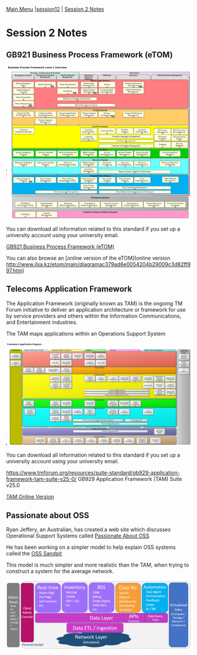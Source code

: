 [Main Menu](../../../sessions/README.md) |[session12](../../session12/) | [Session 2 Notes](../docs/sessionNotes.md)

# Session 2 Notes

## GB921 Business Process Framework (eTOM)

![alt text](../docs/images/etomlevel1.png "Figure etomlevel1.png")

You can download all information related to this standard if you set up a university account using your university email.

[GB921 Business Process Framework (eTOM)](https://www.tmforum.org/resources/suite/gb921-business-process-framework-etom-suite-v25-0/)

You can also browse an [online version of the eTOM](online version http://www.ilsa.kz/etom/main/diagramac379ad6e0054204b29009c3d82ff997.htm)

## Telecoms Application Framework

The Application Framework (originally known as TAM) is the ongoing TM Forum initiative to deliver an application architecture or framework for use by service providers and others within the Information Communications, and Entertainment industries.

The TAM maps applications within an Operations Support System

![alt text](../docs/images/TAMFamework.png "Figure TAMFamework.png")

You can download all information related to this standard if you set up a university account using your university email.

https://www.tmforum.org/resources/suite-standard/gb929-application-framework-tam-suite-v25-0/   GB929 Application Framework (TAM) Suite v25.0

[TAM Online Version](http://www.ilsa.kz/etom/main/diagram212bd3bc1d9811db9063000802da1ce2.htm)


## Passionate about OSS

Ryan Jeffery, an Australian, has created a web site which discusses Operational Support Systems called [Passionate About OSS](https://passionateaboutoss.com/)

He has been working on a simpler model to help explain OSS systems called the [OSS Sandpit](https://passionateaboutoss.com/building-a-personal-oss-sandpit/)

This model is much simpler and more realistic than the TAM, when trying to construct a system for the average network.

![alt text](../docs/images/OSS_Sandpit_Prototype_Model.png "Figure OSS_Sandpit_Prototype_Model.png")






